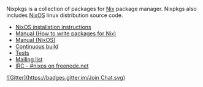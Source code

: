 Nixpkgs is a collection of packages for [Nix](http://nixos.org/nix/) package
manager. Nixpkgs also includes [NixOS](http://nixos.org/nixos/) linux distribution source code.

* [NixOS installation instructions](http://nixos.org/nixos/manual/#ch-installation)
* [Manual (How to write packages for Nix)](http://nixos.org/nixpkgs/manual/)
* [Manual (NixOS)](http://nixos.org/nixos/manual/)
* [Continuous build](http://hydra.nixos.org/jobset/nixos/trunk-combined)
* [Tests](http://hydra.nixos.org/job/nixos/trunk-combined/tested#tabs-constituents)
* [Mailing list](http://lists.science.uu.nl/mailman/listinfo/nix-dev)
* [IRC - #nixos on freenode.net](irc://irc.freenode.net/#nixos)

[![Gitter](https://badges.gitter.im/Join Chat.svg)](https://gitter.im/davidrusu/nixpkgs?utm_source=badge&utm_medium=badge&utm_campaign=pr-badge&utm_content=badge)